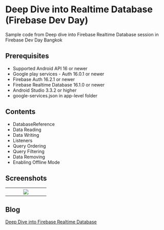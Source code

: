 # Deep Dive into Realtime Database (Firebase Dev Day)
Sample code from Deep dive into Firebase Realtime Database session in Firebase Dev Day Bangkok

## Prerequisites
* Supported Android API 16 or newer
* Google play services - Auth 16.0.1 or newer
* Firebase Auth 16.2.1 or newer
* Firebase Realtime Database 16.1.0 or newer
* Android Studio 3.3.2 or higher
* google-services.json in app-level folder

## Contents
* DatabaseReference
* Data Reading
* Data Writing
* Listeners
* Query Ordering
* Query Filtering
* Data Removing
* Enabling Offline Mode

## Screenshots
<table width="100%">
	<tr>
	  <th width="25%" align="center"><img src="https://cloud.githubusercontent.com/assets/1763410/23947026/6ed191a0-09af-11e7-956f-dd33b47632a9.png"></th>
	</tr>
</table>

## Blog
[Deep Dive into Firebase Realtime Database](https://medium.com/@jirawatee/deep-dive-into-firebase-realtime-database-5cc692998375#.nushk7csb)
